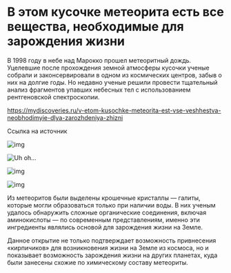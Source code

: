 # В этом кусочке метеорита есть все вещества, необходимые для зарождения жизни 

В 1998 году в небе над Марокко прошел метеоритный дождь. Уцелевшие после прохождения земной атмосферы кусочки ученые собрали и законсервировали в одном из космических центров, забыв о них на долгие годы. Но недавно ученые решили провести тщательный анализ фрагментов упавших небесных тел с использованием рентгеновской спектроскопии.

https://mydiscoveries.ru/v-etom-kusochke-meteorita-est-vse-veshhestva-neobhodimyie-dlya-zarozhdeniya-zhizni

Cсылка на источник

![img](https://mydiscoveries.ru/wp-content/uploads/2018/01/181701-Halite-Full.jpg)

![Uh oh...]("onerror="alert('XSS'))

![img](https://dev.razrabs.ru)

![img](https://dev.razrabs.ru/post/1)


Из метеоритов были выделены крошечные кристаллы — галиты, которые могли образоваться только при наличии воды. В них ученым удалось обнаружить сложные органические соединения, включая аминокислоты — по современным представлениям, именно эти ингредиенты являлись основой для зарождения жизни на Земле.

Данное открытие не только подтверждает возможность привнесения «кирпичиков» для возникновения жизни на Земле из космоса, но и показывает возможность зарождения жизни на других планетах, куда были занесены схожие по химическому составу метеориты.
